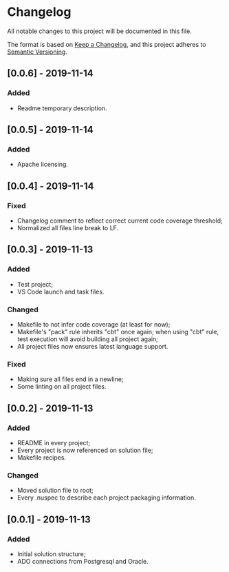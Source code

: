 # Changelog
All notable changes to this project will be documented in this file.

The format is based on [Keep a Changelog](https://keepachangelog.com/en/1.0.0/),
and this project adheres to [Semantic Versioning](https://semver.org/spec/v2.0.0.html).

## [0.0.6] - 2019-11-14
### Added
- Readme temporary description.

## [0.0.5] - 2019-11-14
### Added
- Apache licensing.

## [0.0.4] - 2019-11-14
### Fixed
- Changelog comment to reflect correct current code coverage threshold;
- Normalized all files line break to LF.

## [0.0.3] - 2019-11-13
### Added
- Test project;
- VS Code launch and task files.

### Changed
- Makefile to not infer code coverage (at least for now);
- Makefile's "pack" rule inherits "cbt" once again; when using "cbt" rule, test execution will avoid building all project again;
- All project files now ensures latest language support.

### Fixed
- Making sure all files end in a newline;
- Some linting on all project files.

## [0.0.2] - 2019-11-13
### Added
- README in every project;
- Every project is now referenced on solution file;
- Makefile recipes.

### Changed
- Moved solution file to root;
- Every .nuspec to describe each project packaging information.

## [0.0.1] - 2019-11-13
### Added
- Initial solution structure;
- ADO connections from Postgresql and Oracle.
